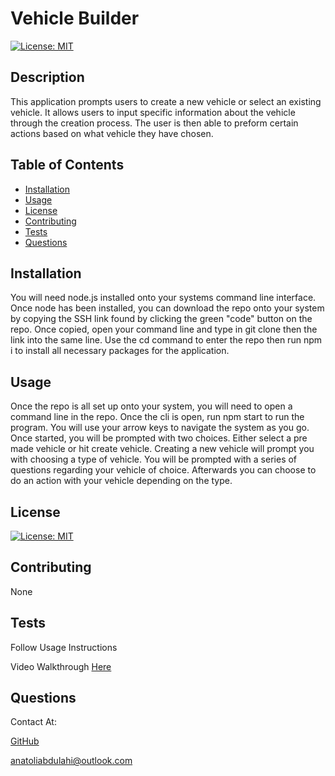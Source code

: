 # Vehicle Builder

[![License: MIT](https://img.shields.io/badge/License-MIT-yellow.svg)](https://opensource.org/licenses/MIT)
## Description

This application prompts users to create a new vehicle or select an existing vehicle. It allows users to input specific information about the vehicle through the creation process. The user is then able to preform certain actions based on what vehicle they have chosen. 

## Table of Contents
- [Installation](#installation)
- [Usage](#usage)
- [License](#license)
- [Contributing](#contributing)
- [Tests](#tests)
- [Questions](#questions)

## Installation

You will need node.js installed onto your systems command line interface. Once node has been installed, you can download the repo onto your system by copying the SSH link found by clicking the green "code" button on the repo. Once copied, open your command line and type in git clone then the link into the same line. Use the cd command to enter the repo then run npm i to install all necessary packages for the application.

## Usage

Once the repo is all set up onto your system, you will need to open a command line in the repo. Once the cli is open, run npm start to run the program. You will use your arrow keys to navigate the system as you go. Once started, you will be prompted with two choices. Either select a pre made vehicle or hit create vehicle. Creating a new vehicle will prompt you with choosing a type of vehicle. You will be prompted with a series of questions regarding your vehicle of choice. Afterwards you can choose to do an action with your vehicle depending on the type. 

## License

[![License: MIT](https://img.shields.io/badge/License-MIT-yellow.svg)](https://opensource.org/licenses/MIT)

## Contributing

None

## Tests

Follow Usage Instructions 

Video Walkthrough [Here](https://drive.google.com/drive/folders/1ANSsdQ6tLVuD6Q9FugSMS-z7hqJJXcqI?usp=sharing)

## Questions

Contact At: 

[GitHub](https://www.github.com/toli-A)

anatoliabdulahi@outlook.com
